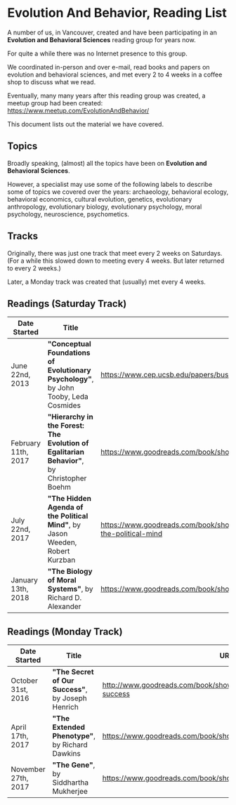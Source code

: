 # Evolution And Behavior, Reading List

A number of us, in Vancouver, created and have been participating in an **Evolution and Behavioral Sciences** reading group for years now.

For quite a while there was no Internet presence to this group.

We coordinated in-person and over e-mail, read books and papers on evolution and behavioral sciences, and met every 2 to 4 weeks in a coffee shop to discuss what we read.

Eventually, many many years after this reading group was created, a meetup group had been created:
https://www.meetup.com/EvolutionAndBehavior/

This document lists out the material we have covered.


## Topics

Broadly speaking, (almost) all the topics have been on **Evolution and Behavioral Sciences**.

However, a specialist may use some of the following labels to describe some of topics we covered over the years:
archaeology,
behavioral ecology,
behavioral economics,
cultural evolution,
genetics,
evolutionary anthropology,
evolutionary biology,
evolutionary psychology,
moral psychology,
neuroscience,
psychometics.


## Tracks

Originally, there was just one track that meet every 2 weeks on Saturdays. (For a while this slowed down to meeting every 4 weeks. But later returned to every 2 weeks.)

Later, a Monday track was created that (usually) met every 4 weeks.


## Readings (Saturday Track)

| Date Started | Title | URL | Selected By |
| ------------ | ----- | --- | ----------- |
| June 22nd, 2013     | **"Conceptual Foundations of Evolutionary Psychology"**, by John Tooby, Leda Cosmides      | https://www.cep.ucsb.edu/papers/bussconceptual05.pdf                                 | ORGANIZER |
| February 11th, 2017 | **"Hierarchy in the Forest: The Evolution of Egalitarian Behavior"**, by Christopher Boehm | https://www.goodreads.com/book/show/2131522.Hierarchy_in_the_Forest                  | VOTE      |
| July 22nd, 2017     | **"The Hidden Agenda of the Political Mind"**, by Jason Weeden, Robert Kurzban             | https://www.goodreads.com/book/show/21981657-the-hidden-agenda-of-the-political-mind | VOTE      |
| January 13th, 2018  | **"The Biology of Moral Systems"**, by Richard D. Alexander                                | https://www.goodreads.com/book/show/1446851.The_Biology_of_Moral_Systems             | VOTE      |


## Readings (Monday Track)

| Date Started | Title | URL | Selected By |
| ------------ | ----- | --- | ----------- |
| October 31st, 2016  | **"The Secret of Our Success"**, by Joseph Henrich | http://www.goodreads.com/book/show/25761655-the-secret-of-our-success | VOTE |
| April 17th, 2017    | **"The Extended Phenotype"**, by Richard Dawkins   | https://www.goodreads.com/book/show/61538.The_Extended_Phenotype      | VOTE |
| November 27th, 2017 | **"The Gene"**, by Siddhartha Mukherjee            | https://www.goodreads.com/book/show/27276428-the-gene                 | VOTE |

